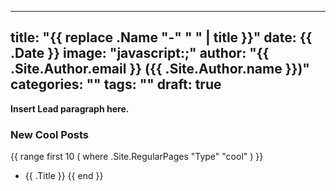 
---
title: "{{ replace .Name "-" " " | title }}"
date: {{ .Date }}
image: "javascript:;"
author: "{{ .Site.Author.email }} ({{ .Site.Author.name }})"
categories: ""
tags: ""
draft: true
---

**Insert Lead paragraph here.**

<!--more-->

### New Cool Posts

{{ range first 10 ( where .Site.RegularPages "Type" "cool" ) }}
* {{ .Title }}
{{ end }}

